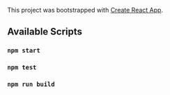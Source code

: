 This project was bootstrapped with [Create React App](https://github.com/facebook/create-react-app).

## Available Scripts

### `npm start`

### `npm test`

### `npm run build`


